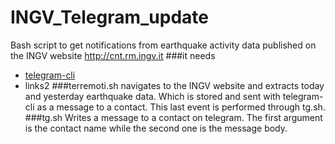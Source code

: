 INGV_Telegram_update
====================
Bash script to get notifications from earthquake activity data published on the INGV website http://cnt.rm.ingv.it
###it needs
- [telegram-cli](https://github.com/vysheng/tg)
- links2
###terremoti.sh
navigates to the INGV website and extracts today and yesterday earthquake data. Which is stored and sent with telegram-cli as a message to a contact. This last event is performed through tg.sh.
###tg.sh
Writes a message to a contact on telegram. The first argument is the contact name while the second one is the message body.
